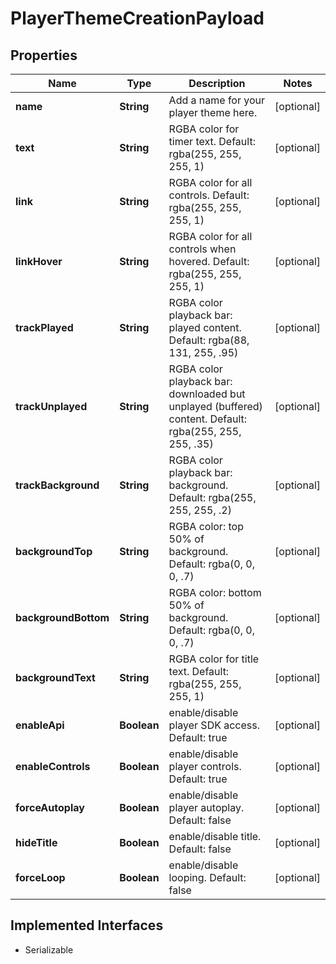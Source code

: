 

# PlayerThemeCreationPayload

## Properties

Name | Type | Description | Notes
------------ | ------------- | ------------- | -------------
**name** | **String** | Add a name for your player theme here. |  [optional]
**text** | **String** | RGBA color for timer text. Default: rgba(255, 255, 255, 1) |  [optional]
**link** | **String** | RGBA color for all controls. Default: rgba(255, 255, 255, 1) |  [optional]
**linkHover** | **String** | RGBA color for all controls when hovered. Default: rgba(255, 255, 255, 1) |  [optional]
**trackPlayed** | **String** | RGBA color playback bar: played content. Default: rgba(88, 131, 255, .95) |  [optional]
**trackUnplayed** | **String** | RGBA color playback bar: downloaded but unplayed (buffered) content. Default: rgba(255, 255, 255, .35) |  [optional]
**trackBackground** | **String** | RGBA color playback bar: background. Default: rgba(255, 255, 255, .2) |  [optional]
**backgroundTop** | **String** | RGBA color: top 50% of background. Default: rgba(0, 0, 0, .7) |  [optional]
**backgroundBottom** | **String** | RGBA color: bottom 50% of background. Default: rgba(0, 0, 0, .7) |  [optional]
**backgroundText** | **String** | RGBA color for title text. Default: rgba(255, 255, 255, 1) |  [optional]
**enableApi** | **Boolean** | enable/disable player SDK access. Default: true |  [optional]
**enableControls** | **Boolean** | enable/disable player controls. Default: true |  [optional]
**forceAutoplay** | **Boolean** | enable/disable player autoplay. Default: false |  [optional]
**hideTitle** | **Boolean** | enable/disable title. Default: false |  [optional]
**forceLoop** | **Boolean** | enable/disable looping. Default: false |  [optional]


## Implemented Interfaces

* Serializable



